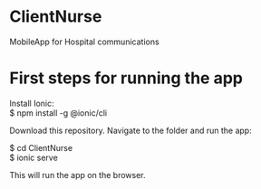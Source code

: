 # ClientNurse
MobileApp for Hospital communications

# First steps for running the app

Install Ionic:<br>
$ npm install -g @ionic/cli

Download this repository. Navigate to the folder and run the app:

$ cd ClientNurse</br>
$ ionic serve

This will run the app on the browser.